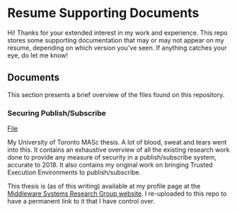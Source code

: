 # Resume Supporting Documents
Hi! Thanks for your extended interest in my work and experience. This repo stores some supporting documentation that may or may not appear on my resume, depending on which version you've seen. If anything catches your eye, do let me know!

## Documents
This section presents a brief overview of the files found on this repository.

### Securing Publish/Subscribe
[File](masc/thesis.pdf)

My University of Toronto MASc thesis. A lot of blood, sweat and tears went into this. It contains an exhaustive overview of all the existing research work done to provide any measure of security in a publish/subscribe system, accurate to 2018. It also contains my original work on bringing Trusted Execution Environments to publish/subscribe.

This thesis is (as of this writing) available at my profile page at the [Middleware Systems Research Group website](http://msrg.org/profiles/javier). I re-uploaded to this repo to have a permanent link to it that I have control over.